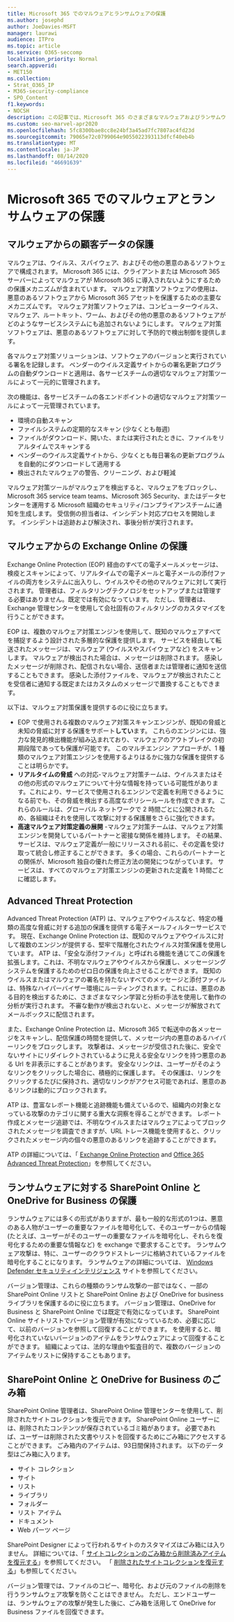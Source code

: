 ```yaml
---
title: Microsoft 365 でのマルウェアとランサムウェアの保護
ms.author: josephd
author: JoeDavies-MSFT
manager: laurawi
audience: ITPro
ms.topic: article
ms.service: O365-seccomp
localization_priority: Normal
search.appverid:
- MET150
ms.collection:
- Strat_O365_IP
- M365-security-compliance
- SPO_Content
f1.keywords:
- NOCSH
description: この記事では、Microsoft 365 のさまざまなマルウェアおよびランサムウェアによる保護について説明します。
ms.custom: seo-marvel-apr2020
ms.openlocfilehash: 5fc8300bae8cc8e24bf3a45ad7fc7807ac4fd23d
ms.sourcegitcommit: 79065e72c0799064e9055022393113dfcf40eb4b
ms.translationtype: MT
ms.contentlocale: ja-JP
ms.lasthandoff: 08/14/2020
ms.locfileid: "46691639"
---
```

# <a name="malware-and-ransomware-protection-in-microsoft-365"></a>Microsoft 365 でのマルウェアとランサムウェアの保護

## <a name="protecting-customer-data-from-malware"></a>マルウェアからの顧客データの保護

マルウェアは、ウイルス、スパイウェア、およびその他の悪意のあるソフトウェアで構成されます。 Microsoft 365 には、クライアントまたは Microsoft 365 サーバーによってマルウェアが Microsoft 365 に導入されないようにするための保護メカニズムが含まれています。 マルウェア対策ソフトウェアの使用は、悪意のあるソフトウェアから Microsoft 365 アセットを保護するための主要なメカニズムです。 マルウェア対策ソフトウェアは、コンピューターウイルス、マルウェア、ルートキット、ワーム、およびその他の悪意のあるソフトウェアがどのようなサービスシステムにも追加されないようにします。 マルウェア対策ソフトウェアは、悪意のあるソフトウェアに対して予防的で検出制御を提供します。

各マルウェア対策ソリューションは、ソフトウェアのバージョンと実行されている署名を記録します。 ベンダーのウイルス定義サイトからの署名更新プログラムの自動ダウンロードと適用は、各サービスチームの適切なマルウェア対策ツールによって一元的に管理されます。

次の機能は、各サービスチームの各エンドポイントの適切なマルウェア対策ツールによって一元管理されています。

- 環境の自動スキャン
- ファイルシステムの定期的なスキャン (少なくとも毎週) 
- ファイルがダウンロード、開いた、または実行されたときに、ファイルをリアルタイムでスキャンする 
- ベンダーのウイルス定義サイトから、少なくとも毎日署名の更新プログラムを自動的にダウンロードして適用する
- 検出されたマルウェアの警告、クリーニング、および軽減

マルウェア対策ツールがマルウェアを検出すると、マルウェアをブロックし、Microsoft 365 service team teams、Microsoft 365 Security、またはデータセンターを運用する Microsoft 組織のセキュリティ/コンプライアンスチームに通知を生成します。 受信側の担当者は、インシデント対応プロセスを開始します。 インシデントは追跡および解決され、事後分析が実行されます。 

## <a name="exchange-online-protection-against-malware"></a>マルウェアからの Exchange Online の保護

Exchange Online Protection (EOP) 経由のすべての電子メールメッセージは、検疫とスキャンによって、リアルタイムでの電子メールと電子メールの添付ファイルの両方をシステムに出入りし、ウイルスやその他のマルウェアに対して実行されます。 管理者は、フィルタリングテクノロジをセットアップまたは管理する必要はありません。既定では有効になっています。 ただし、管理者は、Exchange 管理センターを使用して会社固有のフィルタリングのカスタマイズを行うことができます。

EOP は、複数のマルウェア対策エンジンを使用して、既知のマルウェアすべてを捕捉するよう設計された多層的な保護を提供します。 サービスを経由して転送されたメッセージは、マルウェア (ウイルスやスパイウェアなど) をスキャンします。 マルウェアが検出された場合は、メッセージは削除されます。 感染したメッセージが削除され、配信されない場合、送信者または管理者に通知を送信することもできます。 感染した添付ファイルを、マルウェアが検出されたことを受信者に通知する既定またはカスタムのメッセージで置換することもできます。

以下は、マルウェア対策保護を提供するのに役に立ちます。

- EOP で使用される複数のマルウェア対策スキャンエンジンが、既知の脅威と未知の脅威に対する保護をサポート**してい**ます。 これらのエンジンには、強力な発見的検出機能が組み込まれており、マルウェアのアウトブレイクの初期段階であっても保護が可能です。 このマルチエンジン アプローチが、1 種類のマルウェア対策エンジンを使用するよりはるかに強力な保護を提供することは明らかです。
- **リアルタイムの脅威** への対応-マルウェア対策チームは、ウイルスまたはその他の形式のマルウェアについて十分な情報を持っている可能性があります。これにより、サービスで使用されるエンジンで定義を利用できるようになる前でも、その脅威を検出する高度なポリシールールを作成できます。 これらのルールは、グローバル ネットワークで 2 時間ごとに公開されるため、各組織はそれを使用して攻撃に対する保護層をさらに強化できます。
- **高速マルウェア対策定義の展開** -マルウェア対策チームは、マルウェア対策エンジンを開発しているパートナーと密接な関係を維持します。 その結果、サービスは、マルウェア定義が一般にリリースされる前に、その定義を受け取って統合し修正することができます。 多くの場合、これらのパートナーとの関係が、Microsoft 独自の優れた修正方法の開発につながっています。 サービスは、すべてのマルウェア対策エンジンの更新された定義を 1 時間ごとに確認します。

## <a name="advanced-threat-protection"></a>Advanced Threat Protection

Advanced Threat Protection (ATP) は、マルウェアやウイルスなど、特定の種類の高度な脅威に対する追加の保護を提供する電子メールフィルターサービスです。 現在、Exchange Online Protection は、既知のマルウェアやウイルスに対して複数のエンジンが提供する、堅牢で階層化されたウイルス対策保護を使用しています。 ATP は、「安全な添付ファイル」と呼ばれる機能を通じてこの保護を拡張します。これは、不明なマルウェアやウイルスから保護し、メッセージングシステムを保護するためのゼロ日の保護を向上させることができます。 既知のウイルスまたはマルウェアの署名を持たないすべてのメッセージと添付ファイルは、特殊なハイパーバイザー環境にルーティングされます。これには、悪意のある目的を検出するために、さまざまなマシン学習と分析の手法を使用して動作の分析が実行されます。 不審な動作が検出されないと、メッセージが解放されてメールボックスに配信されます。

また、Exchange Online Protection は、Microsoft 365 で転送中の各メッセージをスキャンし、配信保護の時間を提供して、メッセージ内の悪意のあるハイパーリンクをブロックします。 攻撃者は、メッセージが受信された後に、安全でないサイトにリダイレクトされているように見える安全なリンクを持つ悪意のある Url を非表示にすることがあります。 安全なリンクは、ユーザーがそのようなリンクをクリックした場合に、積極的に保護します。 その保護は、リンクをクリックするたびに保持され、適切なリンクがアクセス可能であれば、悪意のあるリンクは動的にブロックされます。

ATP は、豊富なレポート機能と追跡機能も備えているので、組織内の対象となっている攻撃のカテゴリに関する重大な洞察を得ることができます。 レポート作成とメッセージ追跡では、不明なウイルスまたはマルウェアによってブロックされたメッセージを調査できますが、URL トレース機能を使用すると、クリックされたメッセージ内の個々の悪意のあるリンクを追跡することができます。 

ATP の詳細については、「 [Exchange Online Protection](https://docs.microsoft.com/Office365/SecurityCompliance/eop/exchange-online-protection-overview) and [Office 365 Advanced Threat Protection](https://docs.microsoft.com/microsoft-365/security/office-365-security/office-365-atp)」を参照してください。

## <a name="sharepoint-online-and-onedrive-for-business-protection-against-ransomware"></a>ランサムウェアに対する SharePoint Online と OneDrive for Business の保護

ランサムウェアには多くの形式がありますが、最も一般的な形式の1つは、悪意のある人物がユーザーの重要なファイルを暗号化して、そのユーザーからの情報 (たとえば、ユーザーがそのユーザーの重要なファイルを暗号化し、それらを復号化するための重要な情報など) を exchange で要求することです。 ランサムウェア攻撃は、特に、ユーザーのクラウドストレージに格納されているファイルを暗号化することになります。 ランサムウェアの詳細については、 [Windows Defender セキュリティインテリジェンス](https://www.microsoft.com/wdsi) サイトを参照してください。

バージョン管理は、これらの種類のランサム攻撃の一部ではなく、一部の SharePoint Online リストと SharePoint Online および OneDrive for business ライブラリを保護するのに役に立ちます。 バージョン管理は、OneDrive for Business と SharePoint Online では既定で有効になっています。 SharePoint Online サイトリストでバージョン管理が有効になっているため、必要に応じて、以前のバージョンを参照して回復することができます。 を使用すると、暗号化されていないバージョンのアイテムをランサムウェアによって回復することができます。 組織によっては、法的な理由や監査目的で、複数のバージョンのアイテムをリストに保持することもあります。

## <a name="sharepoint-online-and-onedrive-for-business-recycle-bins"></a>SharePoint Online と OneDrive for Business のごみ箱

SharePoint Online 管理者は、SharePoint Online 管理センターを使用して、削除されたサイトコレクションを復元できます。 SharePoint Online ユーザーには、削除されたコンテンツが保存されているゴミ箱があります。 必要であれば、ユーザーは削除された文書やリストを回復するためにごみ箱にアクセスすることができます。 ごみ箱内のアイテムは、93日間保持されます。 以下のデータ型はごみ箱に入ります。

- サイト コレクション
- サイト
- リスト
- ライブラリ
- フォルダー
- リスト アイテム
- ドキュメント
- Web パーツ ページ

SharePoint Designer によって行われるサイトのカスタマイズはごみ箱には入りません。 詳細については、「 [サイトコレクションのごみ箱から削除済みアイテムを復元する](https://support.microsoft.com/office/restore-deleted-items-from-the-site-collection-recycle-bin-5fa924ee-16d7-487b-9a0a-021b9062d14b)」を参照してください。 「 [削除されたサイトコレクションを復元する](https://docs.microsoft.com/sharepoint/restore-deleted-site-collection)」も参照してください。

バージョン管理では、ファイルのコピー、暗号化、および元のファイルの削除を行うランサムウェア攻撃を防ぐことはできません。 ただし、エンドユーザーは、ランサムウェアの攻撃が発生した後に、ごみ箱を活用して OneDrive for Business ファイルを回復できます。
